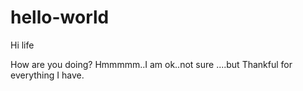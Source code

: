 # hello-world

Hi life

How are you doing? Hmmmmm..I am ok..not sure ....but Thankful for everything I have.


